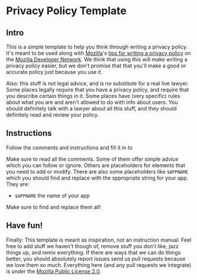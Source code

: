 Privacy Policy Template
=======================

Intro
-----

This is a simple template to help you think through writing a privacy policy. It's meant to be used along with [Mozilla][]'s [tips for writing a privacy policy][mdn-doc] on the [Mozilla Developer Network][mdn]. We think that using this will make writing a privacy policy easier, but we don't promise that that you'll make a good or accurate policy just because you use it.

Also: this stuff is not legal advice, and is no substitute for a real live lawyer. Some places legally require that you have a privacy policy, and require that you describe certain things in it. Some places have (very specific) rules about what you are and aren't allowed to do with info about users. You should definitely talk with a lawyer about all this stuff, and they should definitely read and review your policy.


Instructions
------------

Follow the comments and instructions and fill it in to


Make sure to read all the comments. Some of them offer simple advice which you can follow or ignore. Others are placeholders for elements that you need to add or modify. There are also some placeholders like `$APPNAME` which you should find and replace with the sppropriate string for your app. They are:

- `$APPNAME` the name of your app

Make sure to find and replace them all!


Have fun!
---------

Finally: This template is meant as inspiration, not an instruction manual. Feel free to add stuff we haven't though of, remove stuff you don't like, jazz things up, and remix everything. If there are ways that we can do things better, you should absolutely report issues send us pull requests because we love them so much. Everything here (and any pull requests we integrate) is under the [Mozilla Public License 2.0][mpl].

   [Mozilla]: https://mozilla.org
   [mdn-doc]: https://developer.mozilla.org/Privacy_policies
   [mdn]: https://developer.mozilla.org
   [mpl]: https://www.mozilla.org/MPL/
